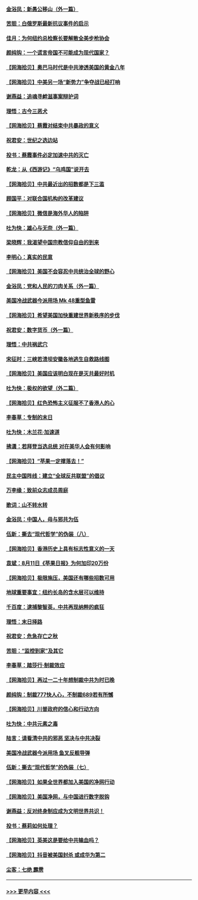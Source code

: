 #### [金浴凤：新愚公移山（外一篇）](../pages/nsc993/n12350253.md?t=08230202) 
#### [苦胆：白俄罗斯最新抗议事件的启示](../pages/nsc993/n12349989.md?t=08230202) 
#### [佳月：为何纽约总检察长要解散全美步枪协会](../pages/nsc993/n12349939.md?t=08230202) 
#### [颜纯钩：一个谎言帝国不可能成为现代国家？](../pages/nsc993/n12349898.md?t=08230202) 
#### [【网海拾贝】奥巴马时代是中共渗透美国的黄金八年](../pages/nsc993/n12349284.md?t=08230202) 
#### [【网海拾贝】中美另一场“新势力”争夺战已经打响](../pages/nsc993/n12346998.md?t=08230202) 
#### [谢燕益：追魂寻衅滋事案辩护词](../pages/nsc993/n12346892.md?t=08230202) 
#### [理悟：古今三恶犬](../pages/nsc993/n12345190.md?t=08230202) 
#### [【网海拾贝】蔡霞对结束中共暴政的意义](../pages/nsc993/n12344263.md?t=08230202) 
#### [祝君安：世纪之选边站](../pages/nsc993/n12342382.md?t=08230202) 
#### [投书：蔡霞事件必定加速中共的灭亡](../pages/nsc993/n12341881.md?t=08230202) 
#### [乾龙：从《西游记》“乌鸡国”说开去](../pages/nsc993/n12341690.md?t=08230202) 
#### [【网海拾贝】中共最近出的招数都是下三滥](../pages/nsc993/n12341593.md?t=08230202) 
#### [顾国平：对联合国机构的改革建议](../pages/nsc993/n12339928.md?t=08230202) 
#### [【网海拾贝】微信是海外华人的陷阱](../pages/nsc993/n12338868.md?t=08230202) 
#### [吐为快：雄心与无奈（外一篇）](../pages/nsc993/n12338132.md?t=08230202) 
#### [梁晓辉：我渴望中国宗教信仰自由的到来](../pages/nsc993/n12336657.md?t=08230202) 
#### [李明心：真实的民意](../pages/nsc993/n12336089.md?t=08230202) 
#### [【网海拾贝】美国不会容忍中共统治全球的野心](../pages/nsc993/n12336063.md?t=08230202) 
#### [金浴凤：党和人民的刀肉关系（外一篇）](../pages/nsc993/n12335834.md?t=08230202) 
#### [美国冷战武器今派用场 Mk 48重型鱼雷](../pages/nsc993/n12335354.md?t=08230202) 
#### [【网海拾贝】希望美国加快重建世界新秩序的步伐](../pages/nsc993/n12334224.md?t=08230202) 
#### [祝君安：数字货币（外一篇）](../pages/nsc993/n12334186.md?t=08230202) 
#### [理悟：中共祸武穴](../pages/nsc993/n12333962.md?t=08230202) 
#### [宋征时：三峡若溃坝安徽各地逃生自救路线图](../pages/nsc993/n12332450.md?t=08230202) 
#### [【网海拾贝】美国应该明白现在是灭共最好时机](../pages/nsc993/n12332313.md?t=08230202) 
#### [吐为快：极权的欲望（外二篇）](../pages/nsc993/n12332089.md?t=08230202) 
#### [【网海拾贝】红色恐怖主义征服不了香港人的心](../pages/nsc993/n12329296.md?t=08230202) 
#### [李春草：专制的末日](../pages/nsc993/n12329079.md?t=08230202) 
#### [吐为快：木兰花‧加速道](../pages/nsc993/n12327366.md?t=08230202) 
#### [拂潇：若拜登当选总统 对在美华人会有何影响](../pages/nsc993/n12295996.md?t=08230202) 
#### [【网海拾贝】“苹果一定撑落去！”](../pages/nsc993/n12326784.md?t=08230202) 
#### [民主中国阵线：建立“全球反共联盟”的倡议](../pages/nsc993/n12324177.md?t=08230202) 
#### [万李缘：致前众志成员周庭](../pages/nsc993/n12324635.md?t=08230202) 
#### [歌词：山不转水转](../pages/nsc993/n12324599.md?t=08230202) 
#### [金浴凤：中国人，毋与邪共为伍](../pages/nsc993/n12324257.md?t=08230202) 
#### [伍新：撕去“现代哲学”的伪装（八）](../pages/nsc993/n12324188.md?t=08230202) 
#### [【网海拾贝】香港历史上具有标志性意义的一天](../pages/nsc993/n12324021.md?t=08230202) 
#### [袁斌：8月11日《苹果日报》为何加印20万份](../pages/nsc993/n12323955.md?t=08230202) 
#### [【网海拾贝】极限施压，美国还有哪些招数可用](../pages/nsc993/n12322512.md?t=08230202) 
#### [地球重要事宜：纽约长岛的含水层可以维持](../pages/nsc993/n12321844.md?t=08230202) 
#### [千百度：逮捕黎智英，中共再现纳粹的疯狂](../pages/nsc993/n12321777.md?t=08230202) 
#### [理悟：末日择路](../pages/nsc993/n12320812.md?t=08230202) 
#### [祝君安：危急存亡之秋](../pages/nsc993/n12320795.md?t=08230202) 
#### [苦胆：“监控到家”及其它](../pages/nsc993/n12320751.md?t=08230202) 
#### [李春草：踏莎行·制裁效应](../pages/nsc993/n12318290.md?t=08230202) 
#### [【网海拾贝】再过一二十年想制裁中共为时已晚](../pages/nsc993/n12318195.md?t=08230202) 
#### [颜纯钩：制裁777快人心，不制裁689若有所憾](../pages/nsc993/n12316912.md?t=08230202) 
#### [【网海拾贝】川普政府的信心和行动方向](../pages/nsc993/n12316673.md?t=08230202) 
#### [吐为快：中共元素之毒](../pages/nsc993/n12316547.md?t=08230202) 
#### [陆言：请看清中共的邪恶 坚决与中共决裂](../pages/nsc993/n12315784.md?t=08230202) 
#### [美国冷战武器今派用场 鱼叉反舰导弹](../pages/nsc993/n12316258.md?t=08230202) 
#### [伍新：撕去“现代哲学”的伪装（七）](../pages/nsc993/n12315846.md?t=08230202) 
#### [【网海拾贝】如果全世界都加入美国的净网行动](../pages/nsc993/n12315588.md?t=08230202) 
#### [【网海拾贝】美国净网，与中国进行数字脱钩](../pages/nsc993/n12312813.md?t=08230202) 
#### [谢燕益：反对终身制应成为文明世界共识！](../pages/nsc993/n12310465.md?t=08230202) 
#### [投书：蔡莉如何处理？](../pages/nsc993/n12310224.md?t=08230202) 
#### [【网海拾贝】英美这是要给中共输血吗？](../pages/nsc993/n12307646.md?t=08230202) 
#### [【网海拾贝】抖音被美国封杀 或成华为第二](../pages/nsc993/n12305277.md?t=08230202) 
#### [尘客：七绝 霹雳](../pages/nsc993/n12304053.md?t=08230202) 

----
#### [ >>> 更早内容 <<< ](../indexes/nsc993-earlier.md)
